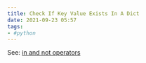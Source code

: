 ```yaml
---
title: Check If Key Value Exists In A Dict
date: 2021-09-23 05:57
tags:
- #python
---
```


See: [in and not operators](20210915063831-in-and-not-in-operators.md)

